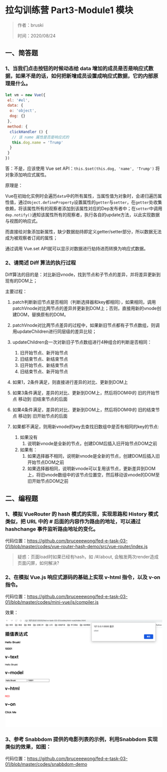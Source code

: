 # 拉勾训练营 Part3-Module1 模块

> 作者：bruski
>
> 时间：2020/08/24

## 一、简答题

### 1、当我们点击按钮的时候动态给 data 增加的成员是否是响应式数据，如果不是的话，如何把新增成员设置成响应式数据，它的内部原理是什么。

```js
let vm = new Vue({
 el: '#el',
 data: {
  o: 'object',
  dog: {}
 },
 method: {
  clickHandler () {
   // 该 name 属性是否是响应式的
   this.dog.name = 'Trump'
  }
 }
})
```

答：不是，应该使用 Vue set API：`this.$set(this.dog, 'name', 'Trump')` 将对象添加响应式属性。

原理是：

Vue在初始化实例时会遍历`data`中的所有属性，当属性值为对象时，会递归遍历属性值，通过`Object.defineProperty`设置属性的`getter`与`setter`，在`getter`处收集依赖，将该属性所有的观察者添加到该属性对应的Dep发布者中；在`setter`中调用`dep.notify()`通知该属性所有的观察者，执行各自的update方法，以此实现数据与视图的响应式。

而直接给对象添加新属性，缺少数据劫持即定义getter/setter部分，所以数据无法成为被观察者订阅的属性；

通过调用 Vue.set API就可以显示对数据进行劫持进而转换为响应式数据。

### 2、请简述 Diff 算法的执行过程

Diff算法的目的是：对比新旧vnode，找到节点和子节点的差异，并将差异更新到现有的DOM上；

主要过程：

1. patch判断新旧节点是否相同（判断选择器和key都相同），如果相同，调用 patchVnode对比两节点的差异并更新到DOM上；否则，直接用新的vnode创建DOM，替换原有的DOM。 
2. patchVnode对比两节点差异的过程中，如果新旧节点都有子节点数组，则调用updateChildren进行同层级的差异比较；
3. updateChildren会一次对新旧子节点数组进行4种组合的判断是否相同：
   1. 旧开始节点、新开始节点
   2. 旧结束节点、新结束节点
   3. 旧开始节点、新结束节点
   4. 旧结束节点、新开始节点

4. 如果1，2条件满足，则直接进行差异的对比、更新到DOM上
5. 如果3条件满足，差异的对比、更新到DOM上，然后将DOM中的 旧的开始节点  移动到  旧结束节点的后面
6. 如果4条件满足，差异的对比、更新到DOM上，然后将DOM中的 旧的结束节点 移动到 旧开始节点的后面
7. 如果都不满足，则用新vnode的key去查找旧数组中是否有相同的key的节点:
   1. 如果没有
      1. 说明新vnode是全新的节点，创建DOM后插入旧开始节点DOM之前
   2. 如果有：
      1. 如果选择器不相同，说明新vnode是全新的节点，创建DOM后插入旧开始节点DOM之前
      2. 如果选择器相同，说明新vnode可以复用该节点，更新差异到DOM上，将旧vnode数组中的该节点位置空，然后移动该vnode的DOM至旧开始节点DOM之前

## 二、编程题

### 1、模拟 VueRouter 的 hash 模式的实现，实现思路和 History 模式类似，把 URL 中的 # 后面的内容作为路由的地址，可以通过 hashchange 事件监听路由地址的变化。

代码位置：https://github.com/bruceeewong/fed-e-task-03-01/blob/master/codes/vue-router-hash-demo/src/vue-router/index.js

> 疑惑：页面load时如果已经有hash，如 /#/about, 会触发两次render造成页面闪屏，如何解决?

### 2、在模拟 Vue.js 响应式源码的基础上实现 v-html 指令，以及 v-on 指令。

代码位置：https://github.com/bruceeewong/fed-e-task-03-01/blob/master/codes/mini-vue/js/compiler.js

效果：

![](imgs/mini-vue.png)

### 3、参考 Snabbdom 提供的电影列表的示例，利用Snabbdom 实现类似的效果，如图：

代码位置：https://github.com/bruceeewong/fed-e-task-03-01/blob/master/codes/snabbdom-demo

